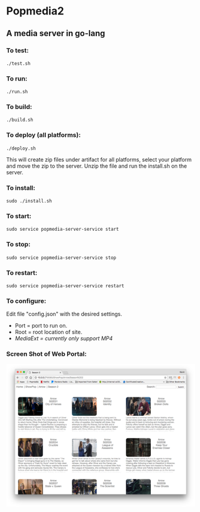 # Popmedia2

## A media server in go-lang

### To test:
```
./test.sh
```

### To run:
```
./run.sh
```

### To build:
```
./build.sh
```

### To deploy (all platforms):
```
./deploy.sh
```
This will create zip files under artifact for all platforms, select your platform and move the zip to the server.  Unzip the file and run the install.sh on the server.

### To install:
```
sudo ./install.sh
```

### To start:
```
sudo service popmedia-server-service start
```

### To stop:
```
sudo service popmedia-server-service stop
```

### To restart:
```
sudo service popmedia-server-service restart
```

### To configure:
Edit file "config.json" with the desired settings.
- Port = port to run on.
- Root = root location of site.
- *MediaExt = currently only support MP4*

### Screen Shot of Web Portal:
![alt tag](ScreenShot.png)
